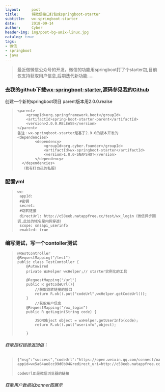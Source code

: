 ```yaml
---
layout:     post
title:      将微信接口打包成springboot-starter
subtitle:   wx-springboot-starter
date:       2018-09-14
author:     Cyber
header-img: img/post-bg-unix-linux.jpg
catalog: true
tags:
- 微信
- springboot
- java
---
```




>   最近做微信公众号的开发，微信的功能用springboot打了个starter包,目前仅支持获取用户信息,后期迭代新功能.....



### 去我的github下载[wx-springboot-starter](https://github.com/althos/wx-springboot-starter/blob/master/jar/wx-springboot-starter-1.0.0-SNAPSHOT.jar),源码参见我的[Github](https://github.com/althos/wx-springboot-starter)

 创建一个新的springboot项目 parent版本用2.0.0.realse

> ```
> <parent>
>     <groupId>org.springframework.boot</groupId>
>     <artifactId>spring-boot-starter-parent</artifactId>
>     <version>2.0.0.RELEASE</version>
> </parent>
> 备注：wx-springboot-starter是基于2.0.0的版本开发的
> <dependencies>
>         <dependency>
>             <groupId>org.cyber.founder</groupId>
>             <artifactId>wx-springboot-starter</artifactId>
>             <version>1.0.0-SNAPSHOT</version>
>         </dependency>
>   </dependencies>
>   （我有打自己的私服）
> ```



### 配置yml

>```
>wx:
>  appId: 
>  #密钥
>  secret: 
>  #跳转链接
>  directUrl: http://c58eeb.natappfree.cc/test/wx_login（微信异步回调,此处的域名是内网穿透）
>  scope: snsapi_userinfo
>  enabled: true
>```



### 编写测试，写一个contoller测试

> ```
> @RestController
> @RequestMapping("/test")
> public class TestContoller {
>     @Autowired
>     private WxHelper wxHelper;// starter实例化的工具
> 
>     @RequestMapping("/url")
>     public R getCodeUrl(){
>         //获取跳转链接的接口
>         return R.ok().put("codeUrl",wxHelper.getCodeUrl());
>     }
>         //获取用户信息
>     @RequestMapping("/wx_login")
>     public R getLogin(String code) {
> 
>         JSONObject object = wxHelper.getUserInfo(code);
>         return R.ok().put("userinfo",object);
> 
>     }
> ```

###### 获取授权链接返回值：

>```
>{"msg":"success","codeUrl":"https://open.weixin.qq.com/connect/oauth2/authorize?appid=wx5a64ae8cc99d0b04&redirect_uri=http://c58eeb.natappfree.cc/test/wx_login&response_type=code&scope=snsapi_userinfo&state=STATE#wechat_redirect","code":0}
>
>codeUrl即是微信浏览器的链接
>```



###### 获取用户数据如banner图展示





